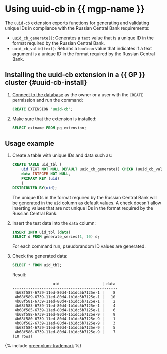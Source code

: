 # Using uuid-cb in {{ mgp-name }}

The `uuid-cb` extension exports functions for generating and validating unique IDs in compliance with the Russian Central Bank requirements:

* `uuid_cb_generate()`: Generates a `text` value that is a unique ID in the format required by the Russian Central Bank.
* `uuid_cb_valid(text)`: Returns a `boolean` value that indicates if a text argument is a unique ID in the format required by the Russian Central Bank.

## Installing the uuid-cb extension in a {{ GP }} cluster {#uuid-cb-install}

1. [Connect to the database](../connect.md) as the owner or a user with the `CREATE` permission and run the command:

   ```sql
   CREATE EXTENSION "uuid-cb";
   ```

1. Make sure that the extension is installed:

   ```sql
   SELECT extname FROM pg_extension;
   ```

## Usage example

1. Create a table with unique IDs and data such as:

   ```sql
   CREATE TABLE uid_tbl (
       uid TEXT NOT NULL DEFAULT uuid_cb_generate() CHECK (uuid_cb_valid(uid) = true),
       data INTEGER NOT NULL,
       PRIMARY KEY (uid)
       )
   DISTRIBUTED BY(uid);
   ```

   The unique IDs in the format required by the Russian Central Bank will be generated in the `uid` column as default values. A check doesn't allow inserting values that are not unique IDs in the format required by the Russian Central Bank.

1. Insert the test data into the `data` column:

   ```sql
   INSERT INTO uid_tbl (data)
   SELECT d FROM generate_series(1, 10) d;
   ```

   For each command run, pseudorandom ID values are generated.

1. Check the generated data:

   ```sql
   SELECT * FROM uid_tbl;
   ```

   Result:

   ```text
                     uid                   | data 
   ----------------------------------------+------
    4b68f587-6739-11ed-80d4-1b1dc5b7125e-1 |    8
    4b68f589-6739-11ed-80d4-1b1dc5b7125e-1 |   10
    4b68f581-6739-11ed-80d4-1b1dc5b7125e-1 |    2
    4b68f583-6739-11ed-80d4-1b1dc5b7125e-1 |    4
    4b68f585-6739-11ed-80d4-1b1dc5b7125e-1 |    6
    4b68f588-6739-11ed-80d4-1b1dc5b7125e-9 |    9
    4b68f580-6739-11ed-80d4-1b1dc5b7125e-9 |    1
    4b68f582-6739-11ed-80d4-1b1dc5b7125e-9 |    3
    4b68f584-6739-11ed-80d4-1b1dc5b7125e-9 |    5
    4b68f586-6739-11ed-80d4-1b1dc5b7125e-9 |    7
   (10 rows)
   ```

{% include [greenplum-trademark](../../../_includes/mdb/mgp/trademark.md) %}

